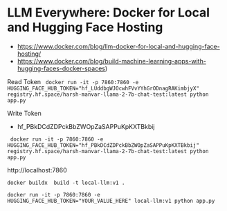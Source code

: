 # LLM Everywhere: Docker for Local and Hugging Face Hosting

- https://www.docker.com/blog/llm-docker-for-local-and-hugging-face-hosting/
- https://www.docker.com/blog/build-machine-learning-apps-with-hugging-faces-docker-spaces)


Read Token
` docker run -it -p 7860:7860 -e HUGGING_FACE_HUB_TOKEN="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" registry.hf.space/harsh-manvar-llama-2-7b-chat-test:latest python app.py`

Write Token
- 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

` docker run -it -p 7860:7860 -e HUGGING_FACE_HUB_TOKEN="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" registry.hf.space/harsh-manvar-llama-2-7b-chat-test:latest python app.py`

http://localhost:7860


`docker buildx  build -t local-llm:v1 .`

	
`docker run -it -p 7860:7860 -e HUGGING_FACE_HUB_TOKEN="YOUR_VALUE_HERE" local-llm:v1 python app.py`

